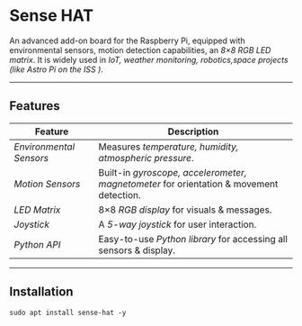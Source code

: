 # Sense HAT 

An advanced add-on board for the Raspberry Pi, equipped with environmental sensors, motion detection capabilities, an *8×8 RGB LED matrix*. It is widely used in *IoT, weather monitoring, robotics,space projects (like Astro Pi on the ISS )*.  

---

## Features  

| Feature | Description |
|---------|------------|
| *Environmental Sensors* | Measures *temperature, humidity, atmospheric pressure*. |
| *Motion Sensors* | Built-in *gyroscope, accelerometer, magnetometer* for orientation & movement detection. |
| *LED Matrix* | 8×8 *RGB display* for visuals & messages. |
| *Joystick* | A *5-way joystick* for user interaction. |
| *Python API* | Easy-to-use *Python library* for accessing all sensors & display. |

---

## Installation  

```besh
sudo apt install sense-hat -y
